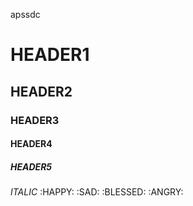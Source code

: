 apssdc
# HEADER1
## HEADER2
### HEADER3
#### HEADER4
##### HEADER5
*ITALIC*
:HAPPY:
:SAD:
:BLESSED:
:ANGRY:
